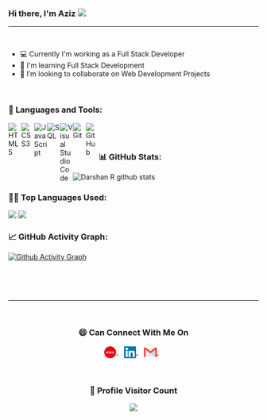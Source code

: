 ### Hi there, I'm Aziz <img src="https://github.com/darshanr27/darshanr27/blob/master/Assets/Hi.gif" width="22px">

---

<br />

- 💻 Currently I'm working as a Full Stack Developer
- 🌱 I'm learning Full Stack Development
- 👯 I’m looking to collaborate on Web Development Projects

<br />

### 🧰 Languages and Tools:

<img align="left" alt="HTML5" width="26px" src="https://github.com/darshanr27/darshanr27/blob/master/Assets/html.png" />
<img align="left" alt="CSS3" width="26px" src="https://github.com/darshanr27/darshanr27/blob/master/Assets/css.png" />
<img align="left" alt="JavaScript" width="26px" src="https://github.com/darshanr27/darshanr27/blob/master/Assets/javascript.png" />
<img align="left" alt="SQL" width="26px" src="https://github.com/darshanr27/darshanr27/blob/master/Assets/sql.png" />
<img align="left" alt="Visual Studio Code" width="26px" src="https://github.com/darshanr27/darshanr27/blob/master/Assets/visual-studio-code.png" />
<img align="left" alt="Git" width="26px" src="https://github.com/darshanr27/darshanr27/blob/master/Assets/git.png" />
<img align="left" alt="GitHub" width="26px" src="https://github.com/darshanr27/darshanr27/blob/master/Assets/github.png" />

<br />
<br />


<!--   Stats -->
### 📊 GitHub Stats:
![Darshan R github stats](https://github-readme-stats.vercel.app/api?username=skyespirates&theme=nord&show_icons=true&count_private=true)
  
  
<!--   Top Languages Using -->
### 👨‍💻 Top Languages Used:
![](https://github-profile-summary-cards.vercel.app/api/cards/repos-per-language?username=skyespirates&theme=nord_dark)
![](https://github-profile-summary-cards.vercel.app/api/cards/most-commit-language?username=skyespirates&theme=nord_dark)


<!--   GitHub stats graph -->
### 📈 GitHub Activity Graph:
 [![Github Activity Graph](https://github-readme-activity-graph.vercel.app/graph?username=skyespirates&theme=github)](https://github.com/darshanr27)

 <br>
 <br>

 <br> 
 
 <hr>
 
 <br>

  <div align="center">
  <h3><b>😄 Can Connect With Me On</b></h3>
  </div>
<p align="center">
<a href="https://azizwali.is-a.dev" target="_blank">
  <img align="center" alt="Aziz Wali | Portfolio" width="24px" src="https://github.com/SatYu26/SatYu26/blob/master/Assets/www.svg" />
</a> &nbsp;&nbsp;
<a href="https://www.linkedin.com/in/abdullah-aziz-wali/" target="_blank">
  <img align="center" alt="Aziz Wali | Linkedin" width="24px" src="https://github.com/SatYu26/SatYu26/blob/master/Assets/Linkedin.svg" />
</a> &nbsp;&nbsp;
<!-- <a href="https://www.instagram.com/darshan_r_27/" target="_blank">
  <img align="center" alt="Darshan R | Instagram" width="24px" src="https://github.com/SatYu26/SatYu26/blob/master/Assets/Instagram.svg" />
</a> &nbsp;&nbsp; -->
<a href="mailto:azizwali414@gmail.com" target="_blank">
  <img align="center" alt="Aziz Wali | Gmail" width="26px" src="https://github.com/SatYu26/SatYu26/blob/master/Assets/Gmail.svg" />
</a> &nbsp;&nbsp;
<!-- <a href="https://www.darshanr.in/resume">
    <img align="center" alt="Darshan R | Resume" width="24px" src="https://github.com/SatYu26/SatYu26/blob/master/Assets/resume.png" />
</a> &nbsp;&nbsp; -->
<p>
  
<br>
  
<div align=center>
  <h3><b>📍 Profile Visitor Count</b></h3>
</div>
    
<!-- retro visitor counter -->  
<p align="center" >   
  <img src="https://profile-counter.glitch.me/skyespirates/count.svg" />  
</p>
  
